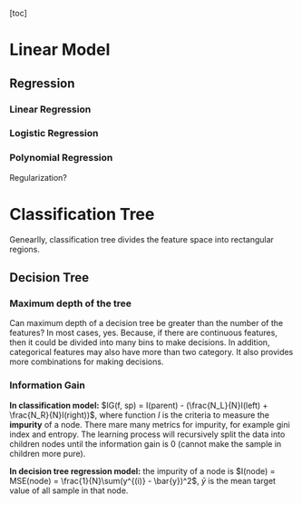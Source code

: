 [toc]



# Linear Model

## Regression

### Linear Regression

### Logistic Regression

### Polynomial Regression

Regularization?



# Classification Tree

Genearlly, classification tree divides the feature space into rectangular regions.

## Decision Tree

### Maximum depth of the tree

Can maximum depth of a decision tree be greater than the number of the features? In most cases, yes. Because, if there are continuous features, then it could be divided into many bins to make decisions. In addition, categorical features may also have more than two category. It also provides more combinations for making decisions.

### Information Gain

**In classification model:** $IG(f, sp) = I(parent) - (\frac{N_L}{N}I(left) + \frac{N_R}{N}I(right))$, where function $I$ is the criteria to measure the **impurity** of a node. There mare many metrics for impurity, for example gini index and entropy.  The learning process will recursively split the data into children nodes until the information gain is 0 (cannot make the sample in children more pure).

**In decision tree regression model:** the impurity of a node is $I(node) = MSE(node) = \frac{1}{N}\sum(y^{(i)} - \bar{y})^2$, $\bar{y}$ is the mean target value of all sample in that node.





